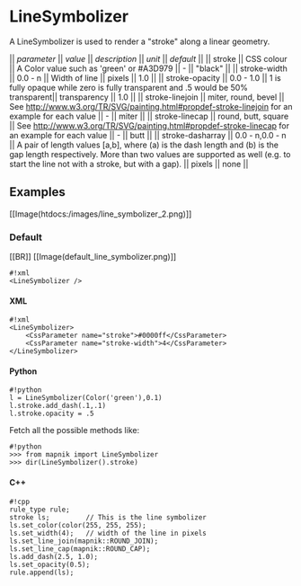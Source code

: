 <!-- Name: LineSymbolizer -->
<!-- Version: 11 -->
<!-- Last-Modified: 2009/09/17 02:06:35 -->
<!-- Author: theosys -->
# LineSymbolizer

A LineSymbolizer is used to render a "stroke" along a linear geometry.

|| *parameter* || *value*  || *description* || *unit* ||  *default* ||
|| stroke            ||  CSS colour  || A Color value such as 'green' or #A3D979 || - ||  "black" ||
|| stroke-width || 0.0 - n || Width of line || pixels ||  1.0 ||
|| stroke-opacity || 0.0 - 1.0 || 1 is fully opaque while zero is fully transparent and .5 would be 50% transparent|| transparency ||  1.0  ||
|| stroke-linejoin  || miter, round, bevel || See http://www.w3.org/TR/SVG/painting.html#propdef-stroke-linejoin for an example for each value || - ||  miter ||
|| stroke-linecap   || round, butt, square || See http://www.w3.org/TR/SVG/painting.html#propdef-stroke-linecap for an example for each value || - ||  butt  ||
|| stroke-dasharray || 0.0 - n,0.0 - n || A pair of length values [a,b], where (a) is the dash length and (b) is the gap length respectively. More than two values are supported as well (e.g. to start the line not with a stroke, but with a gap). || pixels || none ||


## Examples
[[Image(htdocs:/images/line_symbolizer_2.png)]]

### Default

[[BR]]
[[Image(default_line_symbolizer.png)]]


    #!xml
    <LineSymbolizer />


#### XML


    #!xml
    <LineSymbolizer>
        <CssParameter name="stroke">#0000ff</CssParameter>
        <CssParameter name="stroke-width">4</CssParameter>
    </LineSymbolizer>

#### Python


    #!python
    l = LineSymbolizer(Color('green'),0.1)
    l.stroke.add_dash(.1,.1)
    l.stroke.opacity = .5

Fetch all the possible methods like:

    #!python
    >>> from mapnik import LineSymbolizer
    >>> dir(LineSymbolizer().stroke)

#### C++


    #!cpp
    rule_type rule;
    stroke ls;         // This is the line symbolizer
    ls.set_color(color(255, 255, 255);
    ls.set_width(4);   // width of the line in pixels
    ls.set_line_join(mapnik::ROUND_JOIN);
    ls.set_line_cap(mapnik::ROUND_CAP);
    ls.add_dash(2.5, 1.0);
    ls.set_opacity(0.5);
    rule.append(ls);


